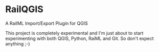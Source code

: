 # RailQGIS
A RailML Import/Export Plugin for QGIS

This project is completely experimental and I'm just about to start experimenting with both QGIS, Python, RaiML and Git. So don't expect anything ;-)
